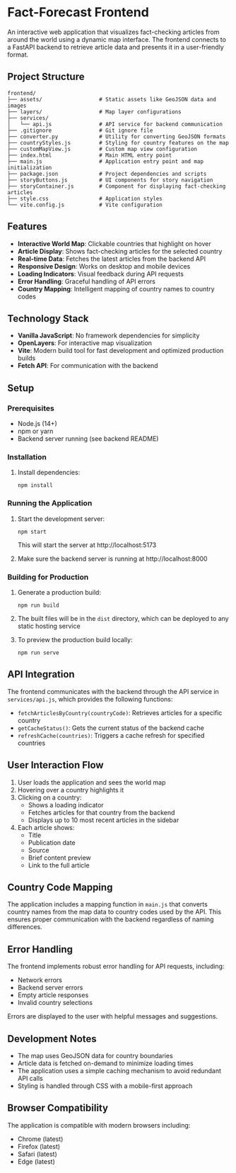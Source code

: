 # Fact-Forecast Frontend

An interactive web application that visualizes fact-checking articles from around the world using a dynamic map interface. The frontend connects to a FastAPI backend to retrieve article data and presents it in a user-friendly format.

## Project Structure

```
frontend/
├── assets/                  # Static assets like GeoJSON data and images
├── layers/                  # Map layer configurations
├── services/
│   └── api.js               # API service for backend communication
├── .gitignore               # Git ignore file
├── converter.py             # Utility for converting GeoJSON formats
├── countryStyles.js         # Styling for country features on the map
├── customMapView.js         # Custom map view configuration
├── index.html               # Main HTML entry point
├── main.js                  # Application entry point and map initialization
├── package.json             # Project dependencies and scripts
├── storyButtons.js          # UI components for story navigation
├── storyContainer.js        # Component for displaying fact-checking articles
├── style.css                # Application styles
└── vite.config.js           # Vite configuration
```

## Features

- **Interactive World Map**: Clickable countries that highlight on hover
- **Article Display**: Shows fact-checking articles for the selected country
- **Real-time Data**: Fetches the latest articles from the backend API
- **Responsive Design**: Works on desktop and mobile devices
- **Loading Indicators**: Visual feedback during API requests
- **Error Handling**: Graceful handling of API errors
- **Country Mapping**: Intelligent mapping of country names to country codes

## Technology Stack

- **Vanilla JavaScript**: No framework dependencies for simplicity
- **OpenLayers**: For interactive map visualization
- **Vite**: Modern build tool for fast development and optimized production builds
- **Fetch API**: For communication with the backend

## Setup

### Prerequisites

- Node.js (14+)
- npm or yarn
- Backend server running (see backend README)

### Installation

1. Install dependencies:
   ```
   npm install
   ```

### Running the Application

1. Start the development server:
   ```
   npm start
   ```
   This will start the server at http://localhost:5173

2. Make sure the backend server is running at http://localhost:8000

### Building for Production

1. Generate a production build:
   ```
   npm run build
   ```

2. The built files will be in the `dist` directory, which can be deployed to any static hosting service

3. To preview the production build locally:
   ```
   npm run serve
   ```

## API Integration

The frontend communicates with the backend through the API service in `services/api.js`, which provides the following functions:

- `fetchArticlesByCountry(countryCode)`: Retrieves articles for a specific country
- `getCacheStatus()`: Gets the current status of the backend cache
- `refreshCache(countries)`: Triggers a cache refresh for specified countries

## User Interaction Flow

1. User loads the application and sees the world map
2. Hovering over a country highlights it
3. Clicking on a country:
   - Shows a loading indicator
   - Fetches articles for that country from the backend
   - Displays up to 10 most recent articles in the sidebar
4. Each article shows:
   - Title
   - Publication date
   - Source
   - Brief content preview
   - Link to the full article

## Country Code Mapping

The application includes a mapping function in `main.js` that converts country names from the map data to country codes used by the API. This ensures proper communication with the backend regardless of naming differences.

## Error Handling

The frontend implements robust error handling for API requests, including:

- Network errors
- Backend server errors
- Empty article responses
- Invalid country selections

Errors are displayed to the user with helpful messages and suggestions.

## Development Notes

- The map uses GeoJSON data for country boundaries
- Article data is fetched on-demand to minimize loading times
- The application uses a simple caching mechanism to avoid redundant API calls
- Styling is handled through CSS with a mobile-first approach

## Browser Compatibility

The application is compatible with modern browsers including:
- Chrome (latest)
- Firefox (latest)
- Safari (latest)
- Edge (latest)
